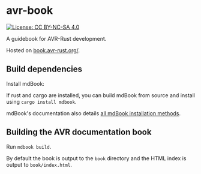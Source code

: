 # avr-book

[![License: CC BY-NC-SA 4.0](https://img.shields.io/badge/License-CC%20BY--NC--SA%204.0-lightgrey.svg)](https://creativecommons.org/licenses/by-nc-sa/4.0/)

A guidebook for AVR-Rust development.

Hosted on [book.avr-rust.org/](https://book.avr-rust.org/).

## Build dependencies

Install mdBook:

If rust and cargo are installed, you can build mdBook from source and install using `cargo install mdbook`.

mdBook's documentation also details [all mdBook installation methods](https://rust-lang.github.io/mdBook/guide/installation.html).

## Building the AVR documentation book

Run `mdbook build`.

By default the book is output to the `book` directory and the HTML index is output to `book/index.html`.

